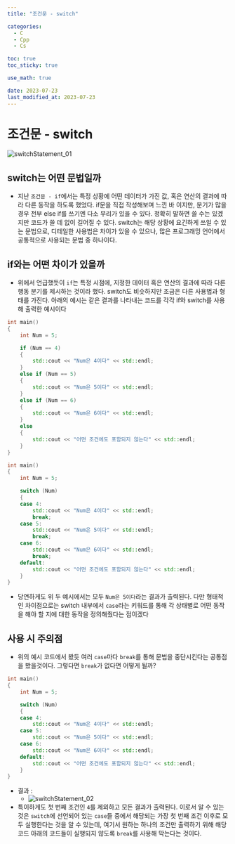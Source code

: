 ```yaml
---
title: "조건문 - switch" 

categories:
  - C
  - Cpp
  - Cs

toc: true
toc_sticky: true

use_math: true

date: 2023-07-23
last_modified_at: 2023-07-23
---
```


# 조건문 - switch
![switchStatement_01](https://github.com/Kjaeseong/Kjaeseong.github.io/assets/103081763/fb9824be-34ec-455d-8c95-add2e42bfe02)

## switch는 어떤 문법일까
- 지난 `조건문 - if`에서는 특정 상황에 어떤 데이터가 가진 값, 혹은 연산의 결과에 따라 다른 동작을 하도록 했었다. if문을 직접 작성해보며 느낀 바 이지만, 분기가 많을 경우 전부 else if를 쓰기엔 다소 무리가 있을 수 있다. 정확히 말하면 쓸 수는 있겠지만 코드가 쓸 데 없이 길어질 수 있다. switch는 해당 상황에 요긴하게 쓰일 수 있는 문법으로, 디테일한 사용법은 차이가 있을 수 있으나, 많은 프로그래밍 언어에서 공통적으로 사용되는 문법 중 하나이다.

## if와는 어떤 차이가 있을까
- 위에서 언급했듯이 `if`는 특정 시점에, 지정한 데이터 혹은 연산의 결과에 따라 다른 행동 분기를 제시하는 것이라 했다. switch도 비슷하지만 조금은 다른 사용법과 형태를 가진다. 아래의 예시는 같은 결과를 나타내는 코드를 각각 if와 switch를 사용해 출력한 예시이다


```cpp
int main()
{
    int Num = 5;

    if (Num == 4)
    {
        std::cout << "Num은 4이다" << std::endl;
    }
    else if (Num == 5)
    {
        std::cout << "Num은 5이다" << std::endl;
    }
    else if (Num == 6)
    {
        std::cout << "Num은 6이다" << std::endl;
    }
    else
    {
        std::cout << "어떤 조건에도 포함되지 않는다" << std::endl;
    }
}
```

```cpp
int main()
{
    int Num = 5;

    switch (Num)
    {
    case 4:
        std::cout << "Num은 4이다" << std::endl;
        break;
    case 5:
        std::cout << "Num은 5이다" << std::endl;
        break;
    case 6:
        std::cout << "Num은 6이다" << std::endl;
        break;
    default:
        std::cout << "어떤 조건에도 포함되지 않는다" << std::endl;
    }
}
```

- 당연하게도 위 두 예시에서는 모두 `Num은 5이다`라는 결과가 출력된다. 다만 형태적인 차이점으로는 switch 내부에서 `case`라는 키워드를 통해 각 상태별로 어떤 동작을 해야 할 지에 대한 동작을 정의해줬다는 점이겠다

## 사용 시 주의점
- 위의 예시 코드에서 봤듯 여러 `case`마다 `break`를 통해 문법을 중단시킨다는 공통점을 봤을것이다. 그렇다면 `break`가 없다면 어떻게 될까?

```cpp
int main()
{
	int Num = 5;

	switch (Num)
	{
	case 4:
		std::cout << "Num은 4이다" << std::endl;
	case 5:
		std::cout << "Num은 5이다" << std::endl;
	case 6:
		std::cout << "Num은 6이다" << std::endl;
	default:
		std::cout << "어떤 조건에도 포함되지 않는다" << std::endl;
	}
}
```

- 결과 :
  - ![switchStatement_02](https://github.com/Kjaeseong/Kjaeseong.github.io/assets/103081763/2aa59d88-2df0-412c-8e51-a656762553f2)
- 특이하게도 첫 번째 조건인 `4`를 제외하고 모든 결과가 출력된다. 이로서 알 수 있는 것은 `switch`에 선언되어 있는 `case`들 중에서 해당되는 가장 첫 번째 조건 이후로 모두 실행한다는 것을 알 수 있는데, 여기서 원하는 하나의 조건만 출력하기 위해 해당 코드 아래의 코드들이 실행되지 않도록 `break`를 사용해 막는다는 것이다.
